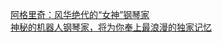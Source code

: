   
[阿格里奇：风华绝代的“女神”钢琴家](http://www.dianyue.me/archives/791/4boci6y2t5ecsdnq/)  
[神秘的机器人钢琴家，将为你奉上最浪漫的独家记忆](http://www.dianyue.me/archives/151/1dy3dparzfgapgiy/)